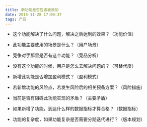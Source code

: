 ```yaml
---
title: 新功能是否应该被添加
date: 2015-11-28 17:00:37
tags: 产品
---
```


- 这个功能解决了什么问题，解决之后达到的效果？（功能价值）
<!-- more -->
- 此功能主要使用的场景是什么？（用户场景）
- 竞争对手那里是否有这个功能？（竞品分析）

- 没有这个功能的时候，用户是怎么去解决问题的？（可替代度）
- 新增此功能是否增加盈利模式？（盈利模式）

- 若新增功能的风险点，若发生风险后的相关预备方案？（风险措施）
- 当前是否有阻碍此功能实现的矛盾？（主要矛盾）
- 如果新增了功能，到达什么样的数据指标才算合格？（数据指标）
- 功能的复杂度，如果功能复杂是否需要分期迭代进行？（版本规划）
